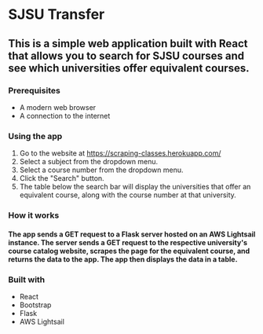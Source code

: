 # SJSU Transfer
## This is a simple web application built with React that allows you to search for SJSU courses and see which universities offer equivalent courses.

### Prerequisites
* A modern web browser
* A connection to the internet

### Using the app
1. Go to the website at https://scraping-classes.herokuapp.com/
2. Select a subject from the dropdown menu.
3. Select a course number from the dropdown menu.
4. Click the "Search" button.
5. The table below the search bar will display the universities that offer an equivalent course, along with the course number at that university.
### How it works
#### The app sends a GET request to a Flask server hosted on an AWS Lightsail instance. The server sends a GET request to the respective university's course catalog website, scrapes the page for the equivalent course, and returns the data to the app. The app then displays the data in a table.

### Built with
* React
* Bootstrap
* Flask
* AWS Lightsail
